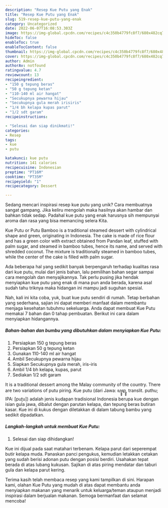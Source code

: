 ```yaml
---
description: "Resep Kue Putu yang Enak"
title: "Resep Kue Putu yang Enak"
slug: 519-resep-kue-putu-yang-enak
category: Uncategorized
date: 2022-06-07T16:08:53.303Z
image: https://img-global.cpcdn.com/recipes/c4c350b4779fc8f7/680x482cq70/kue-putu-foto-resep-utama.jpg
hideToc: false
enableToc: true
enableTocContent: false
thumbnail: https://img-global.cpcdn.com/recipes/c4c350b4779fc8f7/680x482cq70/kue-putu-foto-resep-utama.jpg
cover: https://img-global.cpcdn.com/recipes/c4c350b4779fc8f7/680x482cq70/kue-putu-foto-resep-utama.jpg
author: Admin
authorAv: notfound
ratingvalue: 4.7
reviewcount: 13
recipeingredient:
- "150 g tepung beras"
- "50 g tepung ketan"
- "110-140 ml air hangat"
- "Secukupnya pewarna hijau"
- "Secukupnya gula merah irisiris"
- "1/4 bh kelapa kupas parut"
- "1/2 sdt garam"
recipeinstructions:

- "Selesai dan siap dinikmati!"
categories:
- Resep
tags:
- kue
- putu

katakunci: kue putu 
nutrition: 141 calories
recipecuisine: Indonesian
preptime: "PT16M"
cooktime: "PT35M"
recipeyield: "1"
recipecategory: Dessert

---
```





Sedang mencari inspirasi resep kue putu yang unik? Cara membuatnya sangat gampang. Jika keliru mengolah maka hasilnya akan hambar dan bahkan tidak sedap. Padahal kue putu yang enak harusnya sih mempunyai aroma dan rasa yang bisa memancing selera Kita.





Kue Putu or Putu Bamboo is a traditional steamed dessert with cylindrical shape and green, originating in Indonesia. The cake is made of rice flour and has a green color with extract obtained from Pandan leaf, stuffed with palm sugar, and steamed in bamboo tubes, hence its name, and served with shredded coconut. The mixture is traditionally steamed in bamboo tubes, while the center of the cake is filled with palm sugar.

Ada beberapa hal yang sedikit banyak berpengaruh terhadap kualitas rasa dari kue putu, mulai dari jenis bahan, lalu pemilihan bahan segar sampai cara mengolah dan menyajikannya. Tak perlu pusing jika hendak menyiapkan kue putu yang enak di mana pun anda berada, karena asal sudah tahu triknya maka hidangan ini mampu jadi suguhan spesial.






Nah, kali ini kita coba, yuk, buat kue putu sendiri di rumah. Tetap berbahan yang sederhana, sajian ini dapat memberi manfaat dalam membantu menjaga kesehatan tubuhmu sekeluarga. Anda dapat membuat Kue Putu memakai 7 bahan dan 0 tahap pembuatan. Berikut ini cara dalam menyiapkan hidangannya.

<!--inarticleads1-->

##### Bahan-bahan dan bumbu yang dibutuhkan dalam menyiapkan Kue Putu:

1. Persiapkan 150 g tepung beras
1. Persiapkan 50 g tepung ketan
1. Gunakan 110-140 ml air hangat
1. Ambil Secukupnya pewarna hijau
1. Siapkan Secukupnya gula merah, iris-iris
1. Ambil 1/4 bh kelapa, kupas, parut
1. Sediakan 1/2 sdt garam


It is a traditional dessert among the Malay community of the country. There are two variations of putu piring. Kue putu (dari Jawa: ꦥꦸꦛꦸ, translit. puthu; IPA: [puʈu]) adalah jenis kudapan tradisional Indonesia berupa kue dengan isian gula jawa, dibalut dengan parutan kelapa, dan tepung beras butiran kasar. Kue ini di kukus dengan diletakkan di dalam tabung bambu yang sedikit dipadatkan. 

<!--inarticleads2-->

##### Langkah-langkah untuk membuat Kue Putu:


1. Selesai dan siap dihidangkan!

Kue ini dijual pada saat matahari terbenam. Kelapa parut dari seperempat butir kelapa muda. Panaskan panci pengukus, kemudian letakkan cetakan yang sudah berisi adonan putu dengan posisi berdiri. Usahakan tepat berada di atas lubang kukusan. Sajikan di atas piring mendatar dan taburi gula dan kelapa parut kering. 

Terima kasih telah membaca resep yang kami tampilkan di sini. Harapan kami, olahan Kue Putu yang mudah di atas dapat membantu anda menyiapkan makanan yang menarik untuk keluarga/teman ataupun menjadi inspirasi dalam berjualan makanan. Semoga bermanfaat dan selamat mencoba!
